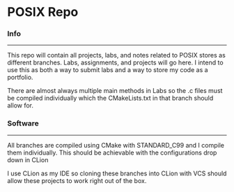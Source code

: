 # POSIX Repo

### Info

---

This repo will contain all projects, labs, and notes related to POSIX stores as different branches. Labs, assignments, and projects will go here. I intend to use this as both a way to submit labs and a way to store my code as a portfolio.

There are almost always multiple main methods in Labs so the .c files must be compiled individually which the CMakeLists.txt in that branch should allow for.

### Software

---

All branches are compiled using CMake with STANDARD_C99 and I compile them individually. This should be achievable with the configurations drop down in CLion

I use CLion as my IDE so cloning these branches into CLion with VCS should allow these projects to work right out of the box.